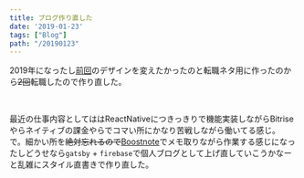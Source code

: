 ```yaml
---
title: ブログ作り直した
date: '2019-01-23'
tags: ["Blog"]
path: "/20190123"
---
```


2019年になったし[前回](https://t0m0120.github.io/recolog/)のデザインを変えたかったのと転職ネタ用に作ったのから~~2回~~転職したので作り直した。

<br>

最近の仕事内容としてははReactNativeにつきっきりで機能実装しながらBitriseやらネイティブの課金やらでコマい所にかなり苦戦しながら働いてる感じ。  
で。細かい所を~~絶対忘れるので~~[Boostnote](https://boostnote.io/ja/)でメモ取りながら作業する感じになったしどうせなら`gatsby` + `firebase`で個人ブログとして上げ直していこうかなーと乱雑にスタイル直書きで作り直した。

<br>